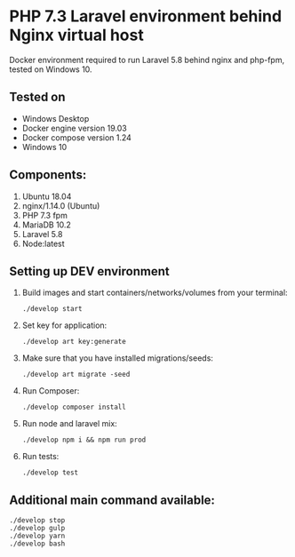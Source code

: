# PHP 7.3 Laravel environment behind Nginx virtual host
Docker environment required to run Laravel 5.8 behind nginx and php-fpm, tested on Windows 10.



## Tested on 
* Windows Desktop
* Docker engine version 19.03
* Docker compose version 1.24
* Windows 10

## Components:
1. Ubuntu 18.04
1. nginx/1.14.0 (Ubuntu)
2. PHP 7.3 fpm
3. MariaDB 10.2
4. Laravel 5.8
4. Node:latest

## Setting up DEV environment
1. Build images and start containers/networks/volumes from your terminal:
    ```
    ./develop start
    ```
2. Set key for application:
    ```
    ./develop art key:generate
    ```
3. Make sure that you have installed migrations/seeds:
    ```
    ./develop art migrate -seed
    ```
4. Run Composer:
    ```
    ./develop composer install
    ```
4. Run node and laravel mix:
    ```
    ./develop npm i && npm run prod
    ```
5. Run tests:
    ```
    ./develop test
    ```

## Additional main command available:
```
./develop stop
./develop gulp
./develop yarn
./develop bash
```
    


